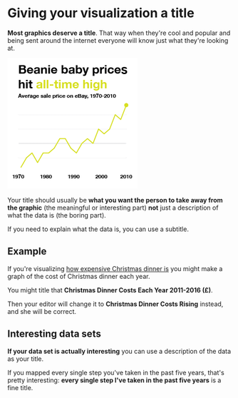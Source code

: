 # Giving your visualization a title

**Most graphics deserve a title**. That way when they're cool and popular and being sent around the internet everyone will know just what they're looking at.

![](assets/ai-meaningful-title.png)

Your title should usually be **what you want the person to take away from the graphic** (the meaningful or interesting part) **not** just a description of what the data is (the boring part).

If you need to explain what the data is, you can use a subtitle.

## Example

If you're visualizing [how expensive Christmas dinner is](http://www.bbc.com/news/uk-england-38051644) you might make a graph of the cost of Christmas dinner each year.

You might title that **Christmas Dinner Costs Each Year 2011-2016 (£)**.

Then your editor will change it to **Christmas Dinner Costs Rising** instead, and she will be correct.

## Interesting data sets

**If your data set is actually interesting** you can use a description of the data as your title.

If you mapped every single step you've taken in the past five years, that's pretty interesting: **every single step I've taken in the past five years** is a fine title.